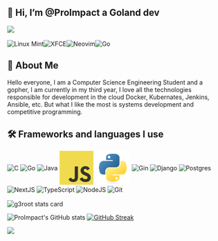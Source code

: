 ## 👋 Hi, I’m @ProImpact a Goland dev
![](https://blog.jetbrains.com/wp-content/uploads/2021/02/Go_8001611039611515.gif)


![Linux Mint](https://img.shields.io/badge/Linux%20Mint-87CF3E?style=for-the-badge&logo=Linux%20Mint&logoColor=white)![XFCE](https://img.shields.io/badge/XFCE-%232284F2.svg?style=for-the-badge&logo=xfce&logoColor=white)![Neovim](https://img.shields.io/badge/NeoVim-%2357A143.svg?&style=for-the-badge&logo=neovim&logoColor=white)![Go](https://img.shields.io/badge/go-%2300ADD8.svg?style=for-the-badge&logo=go&logoColor=white)


## 🚀 About Me
Hello everyone, I am a Computer Science Engineering Student and a gopher, I am currently in my third year, I love all the technologies responsible for development in the cloud Docker, Kubernates, Jenkins, Ansible, etc. But what I like the most is systems development and competitive programming. 


## 🛠️ Frameworks and languages I use

  <a><img align="center" src="https://cdn-icons-png.freepik.com/256/9880/9880927.png?semt=ais_hybrid" alt="C" height="80" width="80" /></a>
  <a><img align="center" src="https://w7.pngwing.com/pngs/958/424/png-transparent-golang-brands-icon.png" alt="Go" height="80" width="80" /></a>
  <a><img align="center" src="https://encrypted-tbn0.gstatic.com/images?q=tbn:ANd9GcSAeVItkM92SH82FZpMVz7xj_5izzgEmpkE95duqxVlqQ&s" alt="Java" height="80" width="80" /></a>
  <a><img align="center" src="https://raw.githubusercontent.com/devicons/devicon/master/icons/javascript/javascript-original.svg" alt="JavaScript" height="80" width="80" /></a>
  <a><img align="center" src="https://raw.githubusercontent.com/devicons/devicon/master/icons/python/python-original.svg" alt="Python" height="80" width="80" /></a>
  <a><img align="center" src="https://preview.redd.it/3dto8z3ma7671.png?auto=webp&s=d70046ce09ccb224e060152fa01802471664e966" alt="Gin" height="80" width="80" /></a>
  <a><img align="center" src="https://cdn.icon-icons.com/icons2/2107/PNG/512/file_type_django_icon_130645.png" alt="Django" height="80" width="80" /></a>
  <a><img align="center" src="https://upload.wikimedia.org/wikipedia/commons/thumb/2/29/Postgresql_elephant.svg/1200px-Postgresql_elephant.svg.png" alt="Postgres" height="80" width="80" /></a>
  <a><img align="center" src="https://static-00.iconduck.com/assets.00/nextjs-icon-512x512-y563b8iq.png" alt="NextJS" height="80" width="80" /></a>
  <a><img align="center" src="https://cdn.iconscout.com/icon/free/png-256/free-typescript-1174965.png?f=webp" alt="TypeScript" height="80" width="80" /></a>
  <a><img align="center" src="https://cdn-icons-png.flaticon.com/512/5968/5968322.png" alt="NodeJS" height="80" width="80" /></a>
  <a><img align="center" src="https://upload.wikimedia.org/wikipedia/commons/thumb/3/3f/Git_icon.svg/2048px-Git_icon.svg.png" alt="Git" height="80" width="80" /></a>
 
  
 <p>
<img align="center" src="https://github-readme-stats.vercel.app/api/top-langs?username=ProImpact&theme=default&title_color=000000&text_color=000000&bg_color=ffffff&hide_border=true&layout=compact" alt="g3root stats card" /></p> 
  
![ProImpact's GitHub stats](https://github-readme-stats.vercel.app/api?username=ProImpact&show_icons=true&theme=onedark)    [![GitHub Streak](https://github-readme-streak-stats.herokuapp.com/?user=ProImpact)](https://git.io/streak-stats)

![](https://komarev.com/ghpvc/?username=ProImpact&style=flat-square)




